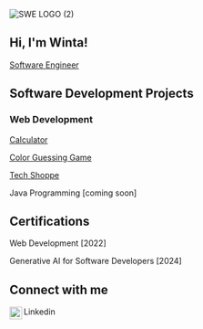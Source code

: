 ![SWE LOGO (2)](https://github.com/WintaCodeCatalyst/WintaCodeCatalyst/assets/119873625/56010e6c-0122-4f0f-87a4-49ce025514ce)


## Hi, I'm Winta!

[Software Engineer](https://www.linkedin.com/in/winta-bahlibi-95a030250)

## Software Development Projects

### Web Development

[Calculator](https://github.com/WintaCodeCatalyst/Calculator?tab=readme-ov-file#simple-calculator)

[Color Guessing Game](https://github.com/WintaCodeCatalyst/Color-Guessing-Game#color-guessing-game)

[Tech Shoppe](https://github.com/WintaCodeCatalyst/Tech-Shoppe/tree/main?tab=readme-ov-file#tech-shoppe)

Java Programming [coming soon]

## Certifications
Web Development [2022]


Generative AI for Software Developers [2024]
 
## Connect with me

Linkedin <img align="left" alt="WintaBahlibi | LinkedIn" width="22px" src="https://cdn.jsdelivr.net/npm/simple-icons@v3/icons/linkedin.svg"/>

